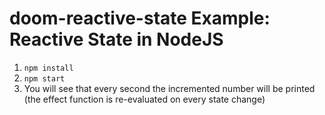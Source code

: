 # doom-reactive-state Example: Reactive State in NodeJS

1. `npm install`
2. `npm start`
3. You will see that every second the incremented number will be printed (the effect function is re-evaluated on every state change)